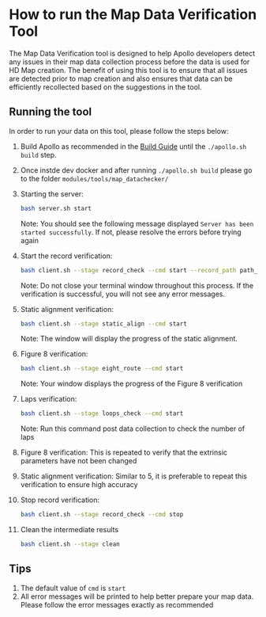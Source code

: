 # How to run the Map Data Verification Tool

The Map Data Verification tool is designed to help Apollo developers detect any issues in their map data collection process before the data is used for HD Map creation. The benefit of using this tool is to ensure that all issues are detected prior to map creation and also ensures that data can be efficiently recollected based on the suggestions in the tool.

## Running the tool

In order to run your data on this tool, please follow the steps below:

1. Build Apollo as recommended in the [Build Guide](../01_Installation%20Instructions/apollo_software_installation_guide.md) until the `./apollo.sh build` step.
2. Once instde dev docker and after running `./apollo.sh build` please go to the folder `modules/tools/map_datachecker/`
3. Starting the server:
    ```bash
    bash server.sh start
    ```
    Note: You should see the following message displayed `Server has been started successfully`. If not, please resolve the errors before trying again

4. Start the record verification:
    ```bash
    bash client.sh --stage record_check --cmd start --record_path path_to_record
    ```
    Note: Do not close your terminal window throughout this process.
    If the verification is successful, you will not see any error messages.

5. Static alignment verification:
    ```bash
    bash client.sh --stage static_align --cmd start
    ```
    Note: The window will display the progress of the static alignment.

6. Figure 8 verification:
    ```bash
    bash client.sh --stage eight_route --cmd start
    ```
    Note: Your window displays the progress of the Figure 8 verification

7. Laps verification:
    ```bash
    bash client.sh --stage loops_check --cmd start
    ```
    Note: Run this command post data collection to check the number of laps

8. Figure 8 verification: This is repeated to verify that the extrinsic parameters have not been changed

9. Static alignment verification: Similar to 5, it is preferable to repeat this verification to ensure high accuracy

10. Stop record verification:
    ```bash
    bash client.sh --stage record_check --cmd stop
    ```
11. Clean the intermediate results
    ```bash
    bash client.sh --stage clean
    ```

## Tips

1. The default value of `cmd` is `start`
2. All error messages will be printed to help better prepare your map data. Please follow the error messages exactly as recommended
